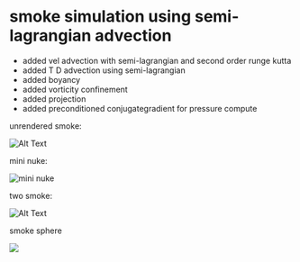 # smoke simulation using semi-lagrangian advection # 


- added vel advection with semi-lagrangian and second order runge kutta
- added T D advection using semi-lagrangian
- added boyancy
- added vorticity confinement
- added projection
- added preconditioned conjugategradient for pressure compute

unrendered smoke:

![Alt Text](https://media.giphy.com/media/65AXrppLIHxzeOaZ0B/giphy.gif)   

mini nuke:

![mini nuke](https://thumbs.gfycat.com/HugeEcstaticHousefly-size_restricted.gif)

two smoke:

![Alt Text](https://media.giphy.com/media/7vARMobfm84XkBxICt/giphy.gif) 

smoke sphere

![](https://thumbs.gfycat.com/ImmaculateHeartyKinkajou-size_restricted.gif)
